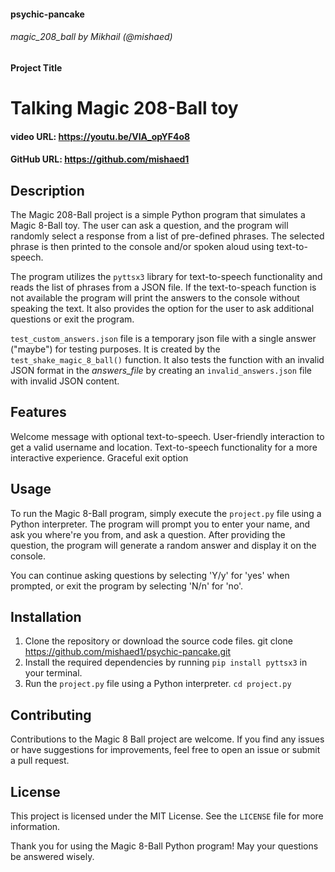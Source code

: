 #### psychic-pancake
###### magic_208_ball by Mikhail (@mishaed)

#### Project Title
# Talking Magic 208-Ball toy

#### video URL: https://youtu.be/VlA_opYF4o8
#### GitHub URL: https://github.com/mishaed1
## Description

The Magic 208-Ball project is a simple Python program that simulates a Magic 8-Ball toy. The user can ask a question, and 
the program will randomly select a response from a list of pre-defined phrases. The selected phrase is then printed to 
the console and/or spoken aloud using text-to-speech.

The program utilizes the `pyttsx3` library for text-to-speech functionality and reads the list of phrases from a JSON 
file. If the text-to-speach function is not available the program will print the answers to the console without speaking 
the text. It also provides the option for the user to ask additional questions or exit the program.

`test_custom_answers.json` file is a temporary json file with a single answer ("maybe") for testing purposes.
It is created by the `test_shake_magic_8_ball()` function. It also tests the function with an invalid JSON format in 
the _answers_file_ by
creating an `invalid_answers.json` file with invalid JSON content.

## Features

Welcome message with optional text-to-speech.
User-friendly interaction to get a valid username and location.
Text-to-speech functionality for a more interactive experience.
Graceful exit option

## Usage

To run the Magic 8-Ball program, simply execute the `project.py` file using a Python interpreter. The program will 
prompt you to enter your name, and ask you where're you from, and ask a question. After providing the question, the 
program will generate a random answer and display it on the console.

You can continue asking questions by selecting 'Y/y' for 'yes' when prompted, or exit the program by selecting 'N/n' 
for 'no'.

## Installation

1. Clone the repository or download the source code files. git clone https://github.com/mishaed1/psychic-pancake.git
2. Install the required dependencies by running `pip install pyttsx3` in your terminal.
3. Run the `project.py` file using a Python interpreter. `cd project.py`


## Contributing

Contributions to the Magic 8 Ball project are welcome. If you find any issues or have suggestions for improvements, 
feel free to open an issue or submit a pull request.

## License

This project is licensed under the MIT License. See the `LICENSE` file for more information.

Thank you for using the Magic 8-Ball Python program! May your questions be answered wisely.
